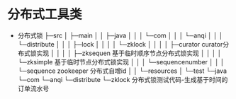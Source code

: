 # 分布式工具类
+ 分布式锁
├─src
│  ├─main
│  │  ├─java
│  │  │  └─com
│  │  │      └─anqi
│  │  │          └─distribute
│  │  │              ├─lock
│  │  │              │  └─zklock
│  │  │              │      ├─curator   curator分布式锁实现
│  │  │              │      ├─zksequen  基于临时顺序节点分布式锁实现
│  │  │              │      └─zksimple  基于临时节点分布式锁实现
│  │  │              └─sequencenumber
│  │  │                  └─sequence  zookeeper 分布式自增id
│  │  └─resources
│  └─test
      └─java
          └─com
              └─anqi
                  └─distribute
                     └─zklock 分布式锁测试代码-生成基于时间的订单流水号


